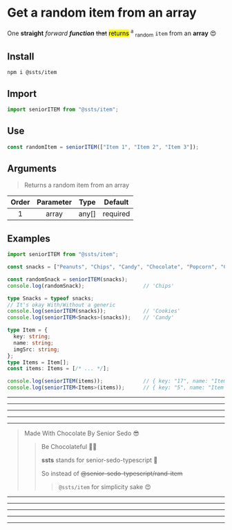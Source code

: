 # Get a random item from an array

One **straight** *forward* ***function*** ~~that~~ <mark>returns</mark> <sup>a</sup> <sub>random</sub> `item` from an **array** 😍

## Install
```shell
npm i @ssts/item
```
## Import
```js
import seniorITEM from "@ssts/item";
```
## Use
```ts
const randomItem = seniorITEM(["Item 1", "Item 2", "Item 3"]);
```

## Arguments
> Returns a random item from an array

| Order |  Parameter  |   Type   | Default  |
| :---: | :---------: | :------: | :-------: |
|   1   |    array    |  any[]   | required |

## Examples

```ts
import seniorITEM from "@ssts/item";

const snacks = ["Peanuts", "Chips", "Candy", "Chocolate", "Popcorn", "Cookies", "Donuts", "Ice cream", "Yogurt", "Brownies", "Cupcakes", "Gummies", "Muffins", "Your favorite drink lol"] as const;

const randomSnack = seniorITEM(snacks);
console.log(randomSnack);                   // 'Chips'

type Snacks = typeof snacks;
// It's okay With/Without a generic
console.log(seniorITEM(snacks));            // 'Cookies'
console.log(seniorITEM<Snacks>(snacks));    // 'Candy'

type Item = {
  key: string;
  name: string;
  imgSrc: string;
};
type Items = Item[];
const items: Items = [/* ... */];

console.log(seniorITEM(items));             // { key: "17", name: "Item 17", imgSrc: "https://picsum.photos/200" }
console.log(seniorITEM<Items>(items));      // { key: "5", name: "Item 5", imgSrc: "https://picsum.photos/200" }
```

___
---
---
---
***
>   Made With Chocolate By Senior Sedo 😎
>>  Be Chocolateful 💙😍
>>
>>  **ssts** stands for senior-sedo-typescript 💙
>>
>>  So instead of ~~@senior-sedo-typescript/rand-item~~
>>> `@ssts/item` for simplicity sake 😍
***
---
---
---
___